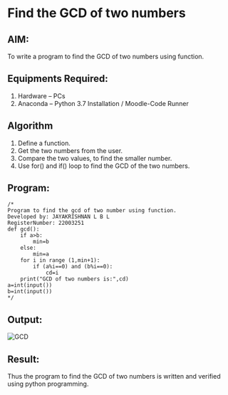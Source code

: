 # Find the GCD of two numbers

## AIM:
To write a program to find the GCD of two numbers using function.

## Equipments Required:
1. Hardware – PCs
2. Anaconda – Python 3.7 Installation / Moodle-Code Runner

## Algorithm
1. Define a function.
2. Get the two numbers from the user.
3. Compare the two values, to find the smaller number.
4. Use for() and if() loop to find the GCD of the two numbers.

## Program:
```
/*
Program to find the gcd of two number using function.
Developed by: JAYAKRISHNAN L B L
RegisterNumber: 22003251
def gcd():
    if a>b:
        min=b
    else:
        min=a
    for i in range (1,min+1):
        if (a%i==0) and (b%i==0):
            cd=i
    print("GCD of two numbers is:",cd)
a=int(input())
b=int(input())
*/
```

## Output:
![GCD](https://user-images.githubusercontent.com/120232371/210374640-2ac4ea61-515e-40e4-9e56-6decf7d3cce6.png)



## Result:
Thus the program to find the GCD of two numbers is written and verified using python programming.
